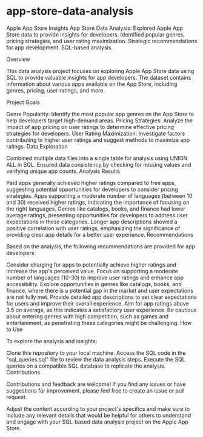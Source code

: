 # app-store-data-analysis
Apple App Store Insights
App Store Data Analysis: Explored Apple App Store data to provide insights for developers. Identified popular genres, pricing strategies, and user rating maximization. Strategic recommendations for app development. SQL-based analysis.

Overview

This data analysis project focuses on exploring Apple App Store data using SQL to provide valuable insights for app developers. The dataset contains information about various apps available on the App Store, including genres, pricing, user ratings, and more.

Project Goals

Genre Popularity: Identify the most popular app genres on the App Store to help developers target high-demand areas.
Pricing Strategies: Analyze the impact of app pricing on user ratings to determine effective pricing strategies for developers.
User Rating Maximization: Investigate factors contributing to higher user ratings and suggest methods to maximize app ratings.
Data Exploration

Combined multiple data files into a single table for analysis using UNION ALL in SQL.
Ensured data consistency by checking for missing values and verifying unique app counts.
Analysis Results

Paid apps generally achieved higher ratings compared to free apps, suggesting potential opportunities for developers to consider pricing strategies.
Apps supporting a moderate number of languages (between 10 and 30) received higher ratings, indicating the importance of focusing on the right languages.
Genres like catalogs, books, and finance had lower average ratings, presenting opportunities for developers to address user expectations in these categories.
Longer app descriptions showed a positive correlation with user ratings, emphasizing the significance of providing clear app details for a better user experience.
Recommendations

Based on the analysis, the following recommendations are provided for app developers:

Consider charging for apps to potentially achieve higher ratings and increase the app's perceived value.
Focus on supporting a moderate number of languages (10-30) to improve user ratings and enhance app accessibility.
Explore opportunities in genres like catalogs, books, and finance, where there is a potential gap in the market and user expectations are not fully met.
Provide detailed app descriptions to set clear expectations for users and improve their overall experience.
Aim for app ratings above 3.5 on average, as this indicates a satisfactory user experience.
Be cautious about entering genres with high competition, such as games and entertainment, as penetrating these categories might be challenging.
How to Use

To explore the analysis and insights:

Clone this repository to your local machine.
Access the SQL code in the "sql_queries.sql" file to review the data analysis steps.
Execute the SQL queries on a compatible SQL database to replicate the analysis.
Contributions

Contributions and feedback are welcome! If you find any issues or have suggestions for improvement, please feel free to create an issue or pull request.

Adjust the content according to your project's specifics and make sure to include any relevant details that would be helpful for others to understand and engage with your SQL-based data analysis project on the Apple App Store.
